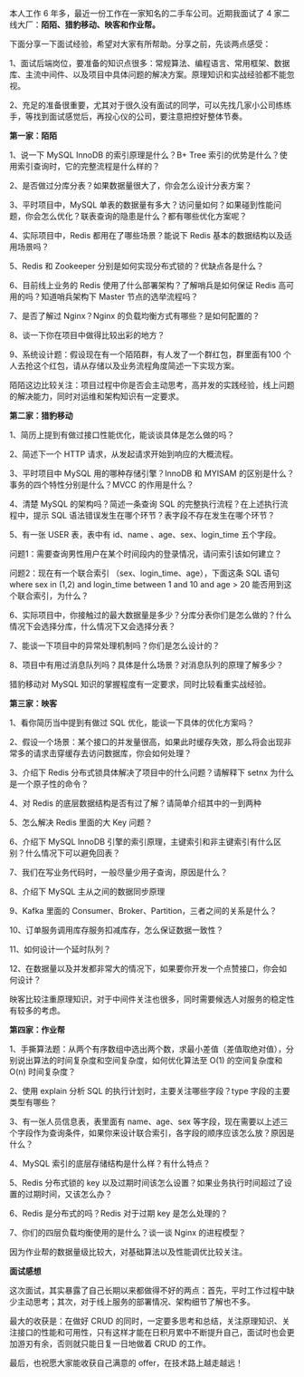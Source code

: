 本人工作 6 年多，最近一份工作在一家知名的二手车公司。近期我面试了 4 家二线大厂：**陌陌、猎豹移动、映客和作业帮。**

下面分享一下面试经验，希望对大家有所帮助。分享之前，先谈两点感受：

1、面试后端岗位，要准备的知识点很多：常规算法、编程语言、常用框架、数据库、主流中间件、以及项目中具体问题的解决方案。原理知识和实战经验都不能忽视。

2、充足的准备很重要，尤其对于很久没有面试的同学，可以先找几家小公司练练手，等找到面试感觉后，再投心仪的公司，要注意把控好整体节奏。

**第一家：陌陌**

1、说一下 MySQL InnoDB 的索引原理是什么？B+ Tree 索引的优势是什么？使用索引查询时，它的完整流程是什么样的？

2、是否做过分库分表？如果数据量很大了，你会怎么设计分表方案？

3、平时项目中，MySQL 单表的数据量有多大？访问量如何？如果碰到性能问题，你会怎么优化？联表查询的隐患是什么？都有哪些优化方案呢？

4、实际项目中，Redis 都用在了哪些场景？能说下 Redis 基本的数据结构以及适用场景吗？

5、Redis 和 Zookeeper 分别是如何实现分布式锁的？优缺点各是什么？

6、目前线上业务的 Redis 使用了什么部署架构？了解哨兵是如何保证 Redis 高可用的吗？知道哨兵架构下 Master 节点的选举流程吗？

7、是否了解过 Nginx？Nginx 的负载均衡方式有哪些？是如何配置的？

8、谈一下你在项目中做得比较出彩的地方？

9、系统设计题：假设现在有一个陌陌群，有人发了一个群红包，群里面有100 个人去抢这个红包，请从存储以及业务流程角度简述一下实现方案。

陌陌这边比较关注：项目过程中你是否会主动思考，高并发的实践经验，线上问题的解决能力，同时对运维和架构知识有一定要求。

**第二家：猎豹移动**

1、简历上提到有做过接口性能优化，能谈谈具体是怎么做的吗？

2、简述下一个 HTTP 请求，从发起请求开始到响应的大概流程。

3、平时项目中 MySQL 用的哪种存储引擎？InnoDB 和 MYISAM 的区别是什么？事务的四个特性分别是什么？MVCC 的作用是什么？

4、清楚 MySQL 的架构吗？简述一条查询 SQL 的完整执行流程？在上述执行流程中，提示 SQL 语法错误发生在哪个环节？表字段不存在发生在哪个环节？

5、有一张 USER 表，表中有 id、name 、age、sex、login_time 五个字段。

问题1：需要查询男性用户在某个时间段内的登录情况，请问索引该如何建立？

问题2：现在有一个联合索引 （sex、login_time、age），下面这条 SQL 语句 where sex in (1,2) and login_time between 1 and 10 and age > 20 能否用到这个联合索引，为什么？

6、实际项目中，你接触过的最大数据量是多少？分库分表你们是怎么做的？什么情况下会选择分库，什么情况下又会选择分表？

7、能谈一下项目中的异常处理机制吗？你们是怎么设计的？

8、项目中有用过消息队列吗？具体是什么场景？对消息队列的原理了解多少？

猎豹移动对 MySQL 知识的掌握程度有一定要求，同时比较看重实战经验。

**第三家：映客**

1、看你简历当中提到有做过 SQL 优化，能谈一下具体的优化方案吗？

2、假设一个场景：某个接口的并发量很高，如果此时缓存失效，那么将会出现非常多的请求击穿缓存去访问数据库，你会如何处理？

3、介绍下 Redis 分布式锁具体解决了项目中的什么问题？请解释下 setnx 为什么是一个原子性的命令？

4、对 Redis 的底层数据结构是否有过了解？请简单介绍其中的一到两种

5、怎么解决 Redis 里面的大 Key 问题？

6、介绍下 MySQL  InnoDB 引擎的索引原理，主键索引和非主键索引有什么区别？什么情况下可以避免回表？

7、我们在写业务代码时，一般尽量少用子查询，原因是什么？

8、介绍下 MySQL 主从之间的数据同步原理

9、Kafka 里面的 Consumer、Broker、Partition，三者之间的关系是什么？

10、订单服务调用库存服务扣减库存，怎么保证数据一致性？

11、如何设计一个延时队列？

12、在数据量以及并发都非常大的情况下，如果要你开发一个点赞接口，你会如何设计？

映客比较注重原理知识，对于中间件关注也很多，同时需要候选人对服务的稳定性有较多的考虑。

**第四家：作业帮**

1、手撕算法题：从两个有序数组中选出两个数，求最小差值（差值取绝对值），分别说出算法的时间复杂度和空间复杂度，如何优化算法至 O(1) 的空间复杂度和 O(n) 时间复杂度？

2、使用 explain 分析 SQL 的执行计划时，主要关注哪些字段？type 字段的主要类型有哪些？

3、有一张人员信息表，表里面有 name、age、sex 等字段，现在需要以上述三个字段作为查询条件，如果你来设计联合索引，各字段的顺序应该怎么放？原因是什么？

4、MySQL 索引的底层存储结构是什么样？有什么特点？

5、Redis 分布式锁的 key 以及过期时间该怎么设置？如果业务执行时间超过了设置的过期时间，又该怎么办？

6、Redis 是分布式的吗？Redis 对于过期 key 是怎么处理的？

7、你们的四层负载均衡使用的是什么？谈一谈 Nginx 的进程模型？

因为作业帮的数据量级比较大，对基础算法以及性能调优比较关注。

**面试感想**

这次面试，其实暴露了自己长期以来都做得不好的两点：首先，平时工作过程中缺少主动思考；其次，对于线上服务的部署情况、架构细节了解也不多。

最大的收获是：在做好 CRUD 的同时，一定要多思考和总结，关注原理知识、关注接口的性能和可用性，只有这样才能在日积月累中不断提升自己，面试时也会更加游刃有余，否则就只能日复一日地做着 CRUD 的工作。

最后，也祝愿大家能收获自己满意的 offer，在技术路上越走越远！

